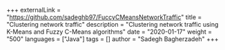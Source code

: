 +++
externalLink = "https://github.com/sadeghb97/FuccyCMeansNetworkTraffic"
title = "Clustering network traffic"
description = "Clustering network traffic using K-Means and Fuzzy C-Means algorithms"
date = "2020-01-17"
weight = "500"
languages = ["Java"]
tags = []
author = "Sadegh Bagherzadeh"
+++

